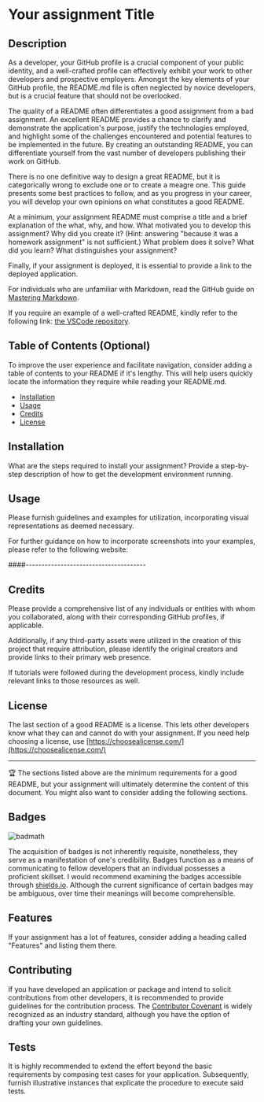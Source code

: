 # Your assignment Title

## Description 

As a developer, your GitHub profile is a crucial component of your public identity, and a well-crafted profile can effectively exhibit your work to other developers and prospective employers. Amongst the key elements of your GitHub profile, the README.md file is often neglected by novice developers, but is a crucial feature that should not be overlooked.

The quality of a README often differentiates a good assignment from a bad assignment. An excellent README provides a chance to clarify and demonstrate the application's purpose, justify the technologies employed, and highlight some of the challenges encountered and potential features to be implemented in the future. By creating an outstanding README, you can differentiate yourself from the vast number of developers publishing their work on GitHub.

There is no one definitive way to design a great README, but it is categorically wrong to exclude one or to create a meagre one. This guide presents some best practices to follow, and as you progress in your career, you will develop your own opinions on what constitutes a good README.

At a minimum, your assignment README must comprise a title and a brief explanation of the what, why, and how. What motivated you to develop this assignment? Why did you create it? (Hint: answering "because it was a homework assignment" is not sufficient.) What problem does it solve? What did you learn? What distinguishes your assignment?

Finally, if your assignment is deployed, it is essential to provide a link to the deployed application.

For individuals who are unfamiliar with Markdown, read the GitHub guide on [Mastering Markdown](https://guides.github.com/features/mastering-markdown/).

If you require an example of a well-crafted README, kindly refer to the following link: [the VSCode repository](https://github.com/microsoft/vscode).


## Table of Contents (Optional)

To improve the user experience and facilitate navigation, consider adding a table of contents to your README if it's lengthy. This will help users quickly locate the information they require while reading your README.md.

* [Installation](#installation)
* [Usage](#usage)
* [Credits](#credits)
* [License](#license)


## Installation

What are the steps required to install your assignment? Provide a step-by-step description of how to get the development environment running.


## Usage  
Please furnish guidelines and examples for utilization, incorporating visual representations as deemed necessary.

For further guidance on how to incorporate screenshots into your examples, please refer to the following website:

####--------------------------------------


## Credits

Please provide a comprehensive list of any individuals or entities with whom you collaborated, along with their corresponding GitHub profiles, if applicable.

Additionally, if any third-party assets were utilized in the creation of this project that require attribution, please identify the original creators and provide links to their primary web presence.

If tutorials were followed during the development process, kindly include relevant links to those resources as well.


## License

The last section of a good README is a license. This lets other developers know what they can and cannot do with your assignment. If you need help choosing a license, use [https://choosealicense.com/](https://choosealicense.com/)


---

🏆 The sections listed above are the minimum requirements for a good README, but your assignment will ultimately determine the content of this document. You might also want to consider adding the following sections.

## Badges

![badmath](https://img.shields.io/github/languages/top/nielsenjared/badmath)

The acquisition of badges is not inherently requisite, nonetheless, they serve as a manifestation of one's credibility. Badges function as a means of communicating to fellow developers that an individual possesses a proficient skillset. I would recommend examining the badges accessible through [shields.io](https://shields.io/). Although the current significance of certain badges may be ambiguous, over time their meanings will become comprehensible.


## Features

If your assignment has a lot of features, consider adding a heading called "Features" and listing them there.


## Contributing

If you have developed an application or package and intend to solicit contributions from other developers, it is recommended to provide guidelines for the contribution process. The [Contributor Covenant](https://www.contributor-covenant.org/) is widely recognized as an industry standard, although you have the option of drafting your own guidelines.

## Tests

It is highly recommended to extend the effort beyond the basic requirements by composing test cases for your application. Subsequently, furnish illustrative instances that explicate the procedure to execute said tests.
